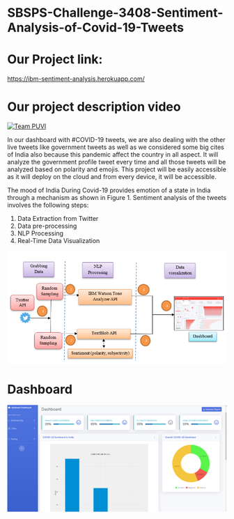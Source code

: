 # SBSPS-Challenge-3408-Sentiment-Analysis-of-Covid-19-Tweets

# Our Project link:  
 
 https://ibm-sentiment-analysis.herokuapp.com/
 
 # Our project description video
 
[![Team PUVI](http://img.youtube.com/vi/It4guxrSdSk/0.jpg)](http://www.youtube.com/watch?v=It4guxrSdSk "SBSPS-Challenge-3408-Sentiment-Analysis-of-Covid-19-Tweets")



In our dashboard with #COVID-19 tweets, we are also dealing with the other live tweets like government tweets as well as we considered some big cites of India also because this pandemic affect the country in all aspect.
It will analyze the government profile tweet every time and all those tweets will be analyzed based on polarity and emojis. This project will be easily accessible as it will deploy on the cloud and from every device, it will be accessible. 

The mood of India During Covid-19 provides emotion of a state in India through a mechanism as shown in Figure 1. Sentiment analysis of the tweets involves the following steps:
1. Data Extraction from Twitter 
2. Data pre-processing 
3. NLP Processing 
4. Real-Time Data Visualization


![](pic/Screenshot%20(285).png)




# Dashboard




![](pic/Screenshot%20(71).png)
